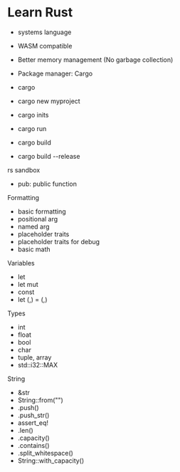 # Learn Rust

- systems language
- WASM compatible
- Better memory management (No garbage collection)
- Package manager: Cargo

- cargo
- cargo new myproject
- cargo inits
- cargo run
- cargo build
- cargo build --release

rs sandbox

- pub: public function

Formatting

- basic formatting
- positional arg
- named arg
- placeholder traits
- placeholder traits for debug
- basic math

Variables

- let
- let mut
- const
- let (,) = (,)

Types

- int
- float
- bool
- char
- tuple, array
- std::i32::MAX

String

- &str
- String::from("")
- .push()
- .push_str()
- assert_eq!
- .len()
- .capacity()
- .contains()
- .split_whitespace()
- String::with_capacity()
